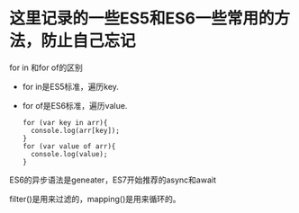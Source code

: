 # 这里记录的一些ES5和ES6一些常用的方法，防止自己忘记

for in 和for of的区别  
* for in是ES5标准，遍历key.
* for of是ES6标准，遍历value.  

      for (var key in arr){
        console.log(arr[key]);
      }
      for (var value of arr){
        console.log(value);
      }


ES6的异步语法是geneater，ES7开始推荐的async和await  

filter()是用来过滤的，mapping()是用来循环的。
